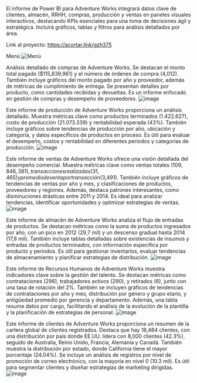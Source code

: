 El informe de Power BI para Adventure Works integrará datos clave de clientes, almacén, RRHH, compras, producción y ventas en paneles visuales interactivos, destacando KPIs esenciales para una toma de decisiones ágil y estratégica. Incluirá gráficos, tablas y filtros para análisis detallados por área. </br>

Link al proyecto:
https://acortar.link/gzh375

Menú
![Menú](https://github.com/user-attachments/assets/0d8060d1-9c09-4d73-8fc5-0e9d03f46f5e)

Análisis detallado de compras de Adventure Works. Se destacan el monto total pagado ($115,839,961) y el número de órdenes de compra (4,012). También incluye gráficos del monto pagado por año y proveedor, además de métricas de cumplimiento de entrega. Se presentan detalles por producto, como cantidades recibidas y devueltas. Es un informe enfocado en gestión de compras y desempeño de proveedores.
![image](https://github.com/user-attachments/assets/2718cbe2-ea78-47bb-b329-912d1bb1353c)

Este informe de producción de Adventure Works proporciona un análisis detallado. Muestra métricas clave como productos terminados (1.422.627), costo de producción (21.073.339) y rentabilidad esperada (43%). También incluye gráficos sobre tendencias de producción por año, ubicación y categoría, y datos específicos de productos en proceso. Es útil para evaluar el desempeño, costos y rentabilidad en diferentes períodos y categorías de producción.
![image](https://github.com/user-attachments/assets/e2e22fe8-67b7-431b-91bf-7795dfda9a64)

Este informe de ventas de Adventure Works ofrece una visión detallada del desempeño comercial. Muestra métricas clave como ventas totales ($109,846,381), transacciones realizadas (31,465) y promedio de venta por transacción ($3,491). También incluye gráficos de tendencias de ventas por año y mes, y clasificaciones de productos, proveedores y regiones. Además, destaca patrones interesantes, como disminuciones drásticas entre 2011 y 2014. Es ideal para analizar tendencias, identificar oportunidades y optimizar estrategias de ventas.
![image](https://github.com/user-attachments/assets/bc4dfd85-2a91-4386-a286-02c8a2db3025)

Este informe de almacén de Adventure Works analiza el flujo de entradas de productos. Se destacan métricas como la suma de productos ingresados por año, con un pico en 2012 (29,7 mil) y un descenso gradual hasta 2014 (17,8 mil). También incluye tablas detalladas sobre existencias de insumos y entradas de productos terminados, con información específica por producto y períodos. Es útil para gestionar inventarios, evaluar tendencias de almacenamiento y planificar estrategias de distribución.
![image](https://github.com/user-attachments/assets/99db0ca7-1af9-4bf0-a0bc-5df2bbfe3caf)

Este informe de Recursos Humanos de Adventure Works muestra indicadores clave sobre la gestión del talento. Se destacan métricas como contrataciones (296), trabajadores activos (290), y retirados (6), junto con una tasa de rotación del 2%. También se incluyen gráficos de tendencias de contrataciones por año y mes, distribución por género y grupo etario, y antigüedad promedio por gerencia y departamento. Además, una tabla resume datos por cargo, facilitando el análisis de la evolución de la plantilla y la planificación de estrategias de personal.
![image](https://github.com/user-attachments/assets/14104e47-3910-47fc-a05a-98765c7c582f)

Este informe de clientes de Adventure Works proporciona un resumen de la cartera global de clientes registrados. Destaca que hay 18,484 clientes, con una distribución por país donde EE.UU. lidera con 8,000 clientes (42.3%), seguido de Australia, Reino Unido, Francia, Alemania y Canadá. También muestra la distribución por estado, donde California tiene el mayor porcentaje (24.04%). Se incluye un análisis de registros por nivel de promoción de correo electrónico, con la mayoría en nivel 0 (10.3 mil). Es útil para segmentar clientes y diseñar estrategias de marketing dirigidas.
![image](https://github.com/user-attachments/assets/e2301080-2fc5-4f99-b261-ea8714509d43)








